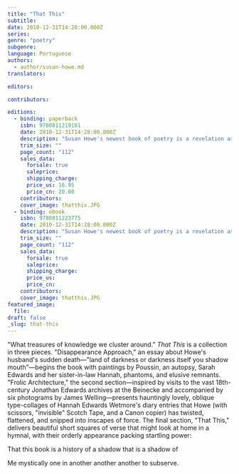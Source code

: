 ```yaml
---
title: "That This"
subtitle:
date: 2010-12-31T14:28:00.000Z
series:
genre: "poetry"
subgenre:
language: Portuguese
authors:
  - author/susan-howe.md
translators:

editors:

contributors:

editions:
  - binding: paperback
    isbn: 9780811219181
    date: 2010-12-31T14:28:00.000Z
    description: "Susan Howe's newest book of poetry is a revelation as well as a mystery. "
    trim_size: ""
    page_count: "112"
    sales_data:
      forsale: true
      saleprice:
      shipping_charge:
      price_us: 16.95
      price_cn: 20.00
    contributors:
    cover_image: thatthis.JPG
  - binding: ebook
    isbn: 9780811223775
    date: 2010-12-31T14:28:00.000Z
    description: "Susan Howe's newest book of poetry is a revelation as well as a mystery. "
    trim_size: ""
    page_count: "112"
    sales_data:
      forsale: true
      saleprice:
      shipping_charge:
      price_us:
      price_cn:
    contributors:
    cover_image: thatthis.JPG
featured_image:
  file:
draft: false
_slug: that-this
---
```


"What treasures of knowledge we cluster around." _That This_ is a collection in three pieces. "Disappearance Approach," an essay about Howe's husband's sudden death—"land of darkness or darkness itself you shadow mouth"—begins the book with paintings by Poussin, an autopsy, Sarah Edwards and her sister-in-law Hannah, phantoms, and elusive remnants. "Frolic Architecture," the second section—inspired by visits to the vast 18th-century Jonathan Edwards archives at the Beinecke and accompanied by six photograms by James Welling—presents hauntingly lovely, oblique type-collages of Hannah Edwards Wetmore's diary entries that Howe (with scissors, "invisible" Scotch Tape, and a Canon copier) has twisted, flattened, and snipped into inscapes of force. The final section, "That This," delivers beautiful short squares of verse that might look at home in a hymnal, with their orderly appearance packing startling power:

That this book is a history of
a shadow that is a shadow of

Me mystically one in another
another another to subserve.

